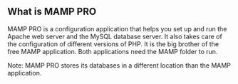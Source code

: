 ## What is MAMP PRO

MAMP PRO is a configuration application that helps you set up and run the Apache web server and the MySQL database server. It also takes care of the configuration of different versions of PHP. It is the big brother of the free MAMP application. Both applications need the MAMP folder to run.

<div class="alert" role="alert">
Note: MAMP PRO stores its databases in a different location than the MAMP application.
</div>

